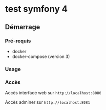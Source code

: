 # test symfony 4

## Démarrage

### Pré-requis

* docker
* docker-compose (version 3)

### Usage

### Accès

Accès interface web sur `http://localhost:8080`

Accès adminer sur `http://localhost:8081`

